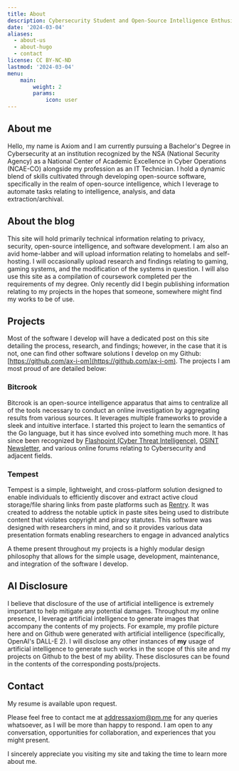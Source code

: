 ```yaml
---
title: About
description: Cybersecurity Student and Open-Source Intelligence Enthusiast
date: '2024-03-04'
aliases:
  - about-us
  - about-hugo
  - contact
license: CC BY-NC-ND
lastmod: '2024-03-04'
menu:
    main: 
        weight: 2
        params:
            icon: user
---
```


## About me

Hello, my name is Axiom and I am currently pursuing a Bachelor's Degree in Cybersecurity at an institution recognized by the NSA (National Security Agency) as a National Center of Academic Excellence in Cyber Operations (NCAE-CO) alongside my profession as an IT Technician. I hold a dynamic blend of skills cultivated through developing open-source software, specifically in the realm of open-source intelligence, which I leverage to automate tasks relating to intelligence, analysis, and data extraction/archival.

## About the blog

This site will hold primarily technical information relating to privacy, security, open-source intelligence, and software development. I am also an avid home-labber and will upload information relating to homelabs and self-hosting. I will occasionally upload research and findings relating to gaming, gaming systems, and the modification of the systems in question. I will also use this site as a compilation of coursework completed per the requirements of my degree. Only recently did I begin publishing information relating to my projects in the hopes that someone, somewhere might find my works to be of use. 

## Projects

Most of the software I develop will have a dedicated post on this site detailing the process, research, and findings; however, in the case that it is not, one can find other software solutions I develop on my Github: [https://github.com/ax-i-om](https://github.com/ax-i-om). The projects I am most proud of are detailed below:

### Bitcrook

Bitcrook is an open-source intelligence apparatus that aims to centralize all of the tools necessary to conduct an online investigation by aggregating results from various sources. It leverages multiple frameworks to provide a sleek and intuitive interface. I started this project to learn the semantics of the Go language, but it has since evolved into something much more. It has since been recognized by [Flashpoint (Cyber Threat Intelligence)](https://flashpoint.io/), [OSINT Newsletter](https://osintnewsletter.com/), and various online forums relating to Cybersecurity and adjacent fields. 

### Tempest

Tempest is a simple, lightweight, and cross-platform solution designed to enable individuals to efficiently discover and extract active cloud storage/file sharing links from paste platforms such as [Rentry](https://rentry.co). It was created to address the notable uptick in paste sites being used to distribute content that violates copyright and piracy statutes. This software was designed with researchers in mind, and so it provides various data presentation formats enabling researchers to engage in advanced analytics

A theme present throughout my projects is a highly modular design philosophy that allows for the simple usage, development, maintenance, and integration of the software I develop.

## AI Disclosure

I believe that disclosure of the use of artificial intelligence is extremely important to help mitigate any potential damages. Throughout my online presence, I leverage artificial intelligence to generate images that accompany the contents of my projects. For example, my profile picture here and on Github were generated with artificial intelligence (specifically, OpenAI's DALL-E 2). I will disclose any other instances of **my** usage of artificial intelligence to generate such works in the scope of this site and my projects on Github to the best of my ability. These disclosures can be found in the contents of the corresponding posts/projects. 

## Contact

My resume is available upon request.

Please feel free to contact me at [addressaxiom@pm.me](mailto:addressaxiom@pm.me) for any queries whatsoever, as I will be more than happy to respond. I am open to any conversation, opportunities for collaboration, and experiences that you might present.

I sincerely appreciate you visiting my site and taking the time to learn more about me.